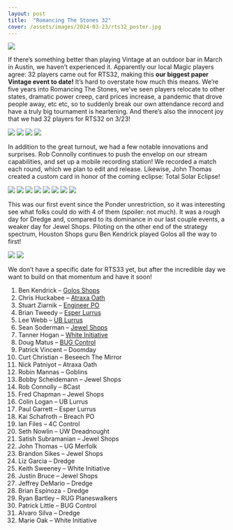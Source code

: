 ```yaml
---
layout: post
title:  "Romancing The Stones 32"
cover: /assets/images/2024-03-23/rts32_poster.jpg
---
```


![]({{site.cdn_url}}/assets/images/2024-03-23/rts32_poster.jpg)

If there’s something better than playing Vintage at an outdoor bar in March in Austin,
we haven’t experienced it. Apparently our local Magic players agree: 32 players came out
for RTS32, making this **our biggest paper Vintage event to date!** It’s hard to
overstate how much this means. We’re five years into Romancing The Stones, we’ve seen
players relocate to other states, dramatic power creep, card prices increase, a
pandemic that drove people away, etc etc, so to suddenly break our own attendance
record and have a truly big tournament is heartening. And there’s also the innocent
joy that we had 32 players for RTS32 on 3/23!

![]({{site.cdn_url}}/assets/images/2024-03-23/signups.jpg)
![]({{site.cdn_url}}/assets/images/2024-03-23/fun.jpg)
![]({{site.cdn_url}}/assets/images/2024-03-23/espinoza.jpg)
![]({{site.cdn_url}}/assets/images/2024-03-23/fred_and_patrick.jpg)

In addition to the great turnout, we had a few notable innovations and surprises. Rob
Connolly continues to push the envelop on our stream capabilities, and set up a mobile
recording station! We recorded a match each round, which we plan to edit and release.
Likewise, John Thomas created a custom card in honor of the coming eclipse:
Total Solar Eclipse!

![]({{site.cdn_url}}/assets/images/2024-03-23/webcam.jpg)
![]({{site.cdn_url}}/assets/images/2024-03-23/eclipse.jpg)
![]({{site.cdn_url}}/assets/images/2024-03-23/colin.jpg)
![]({{site.cdn_url}}/assets/images/2024-03-23/ian.jpg)
![]({{site.cdn_url}}/assets/images/2024-03-23/nought.jpg)
![]({{site.cdn_url}}/assets/images/2024-03-23/rob.jpg)
![]({{site.cdn_url}}/assets/images/2024-03-23/ryan.jpg)
![]({{site.cdn_url}}/assets/images/2024-03-23/satish.jpg)

This was our first event since the Ponder unrestriction, so it was interesting see what
folks could do with 4 of them (spoiler: not much). It was a rough day for Dredge and,
compared to its dominance in our last couple events, a weaker day for Jewel Shops.
Piloting on the other end of the strategy spectrum, Houston Shops guru Ben Kendrick
played Golos all the way to first!

![]({{site.cdn_url}}/assets/images/2024-03-23/top_7.jpg)
![]({{site.cdn_url}}/assets/images/2024-03-23/ben.jpg)

We don’t have a specific date for RTS33 yet, but after the incredible day we want to
build on that momentum and have it soon!

1.	Ben Kendrick – [Golos Shops]({{site.cdn_url}}/assets/images/2024-03-23/ben_rts32.txt)
2.	Chris Huckabee – [Atraxa Oath]({{site.cdn_url}}/assets/images/2024-03-23/huckabee_rts32.txt)
3.	Stuart Ziarnik – [Engineer PO]({{site.cdn_url}}/assets/images/2024-03-23/stu_rts32.txt)
4.	Brian Tweedy – [Esper Lurrus]({{site.cdn_url}}/assets/images/2024-03-23/tweedy_rts32.txt)
5.	Lee Webb – [UB Lurrus]({{site.cdn_url}}/assets/images/2024-03-23/lee_rts32.txt)
6.	Sean Soderman – [Jewel Shops]({{site.cdn_url}}/assets/images/2024-03-23/sean_rts32.txt)
7.	Tanner Hogan – [White Initiative]({{site.cdn_url}}/assets/images/2024-03-23/tanner_rts32.txt)
8.	Doug Matus – [BUG Control]({{site.cdn_url}}/assets/images/2024-03-23/doug_rts32.txt)
9.	Patrick Vincent – Doomday
10.	Curt Christian – Beseech The Mirror
11.	Nick Patniyot – Atraxa Oath
12.	Robin Mannas – Goblins
13.	Bobby Scheidemann – Jewel Shops
14.	Rob Connolly – 8Cast
15.	Fred Chapman – Jewel Shops
16.	Colin Logan – UB Lurrus
17.	Paul Garrett – Esper Lurrus
18.	Kai Schafroth – Breach PO
19.	Ian Files – 4C Control
20.	Seth Nowlin – UW Dreadnought
21.	Satish Subramanian – Jewel Shops
22.	John Thomas – UG Merfolk
23.	Brandon Sikes – Jewel Shops
24.	Liz Garcia – Dredge
25.	Keith Sweeney – White Initiative
26.	Justin Bruce – Jewel Shops
27.	Jeffrey DeMario – Dredge
28.	Brian Espinoza - Dredge
29.	Ryan Bartley – RUG Planeswalkers
30.	Patrick Little – BUG Control
31.	Alvaro Silva – Dredge
32.	Marie Oak – White Initiative

